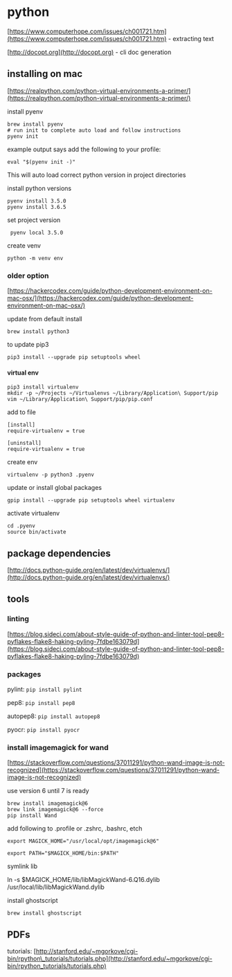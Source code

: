 # python

[https://www.computerhope.com/issues/ch001721.htm](https://www.computerhope.com/issues/ch001721.htm) - extracting text

[http://docopt.org](http://docopt.org) - cli doc generation

## installing on mac

[https://realpython.com/python-virtual-environments-a-primer/](https://realpython.com/python-virtual-environments-a-primer/)

install pyenv

```text
brew install pyenv
# run init to complete auto load and follow instructions
pyenv init
```

example output says add the following to your profile:

```text
eval "$(pyenv init -)"
```

This will auto load correct python version in project directories

install python versions

```text
pyenv install 3.5.0 
pyenv install 3.6.5
```

set project version

```text
 pyenv local 3.5.0
```

create venv

```text
python -m venv env
```

### older option

[https://hackercodex.com/guide/python-development-environment-on-mac-osx/](https://hackercodex.com/guide/python-development-environment-on-mac-osx/)

update from default install

```text
brew install python3
```

to update pip3

```text
pip3 install --upgrade pip setuptools wheel
```

#### virtual env

```text
pip3 install virtualenv
mkdir -p ~/Projects ~/Virtualenvs ~/Library/Application\ Support/pip
vim ~/Library/Application\ Support/pip/pip.conf
```

add to file

```text
[install]
require-virtualenv = true

[uninstall]
require-virtualenv = true
```

create env

```text
virtualenv -p python3 .pyenv
```

update or install global packages

```text
gpip install --upgrade pip setuptools wheel virtualenv
```

activate virtualenv

```text
cd .pyenv
source bin/activate
```

## package dependencies

[http://docs.python-guide.org/en/latest/dev/virtualenvs/](http://docs.python-guide.org/en/latest/dev/virtualenvs/)

## tools

### linting

[https://blog.sideci.com/about-style-guide-of-python-and-linter-tool-pep8-pyflakes-flake8-haking-pyling-7fdbe163079d](https://blog.sideci.com/about-style-guide-of-python-and-linter-tool-pep8-pyflakes-flake8-haking-pyling-7fdbe163079d)

### packages

pylint: `pip install pylint`

pep8: `pip install pep8`

autopep8: `pip install autopep8`

pyocr: `pip install pyocr`

### install imagemagick for wand

[https://stackoverflow.com/questions/37011291/python-wand-image-is-not-recognized](https://stackoverflow.com/questions/37011291/python-wand-image-is-not-recognized)

use version 6 until 7 is ready

```text
brew install imagemagick@6
brew link imagemagick@6 --force
pip install Wand
```

add following to .profile or .zshrc, .bashrc, etch

```text
export MAGICK_HOME="/usr/local/opt/imagemagick@6"

export PATH="$MAGICK_HOME/bin:$PATH"
```

symlink lib

ln -s $MAGICK\_HOME/lib/libMagickWand-6.Q16.dylib /usr/local/lib/libMagickWand.dylib

install ghostscript

```text
brew install ghostscript
```

## PDFs

tutorials: [http://stanford.edu/~mgorkove/cgi-bin/rpython\_tutorials/tutorials.php](http://stanford.edu/~mgorkove/cgi-bin/rpython_tutorials/tutorials.php)

